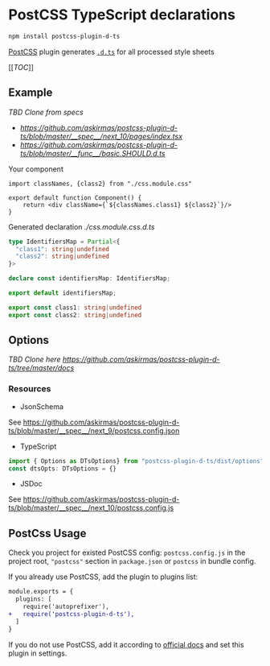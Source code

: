 # PostCSS TypeScript declarations

```bash
npm install postcss-plugin-d-ts
```

[PostCSS] plugin generates [`.d.ts`](https://www.typescriptlang.org/docs/handbook/declaration-files/templates/module-d-ts.html) for all processed style sheets

[[_TOC_]]

## Example

*TBD Clone from specs*

- *https://github.com/askirmas/postcss-plugin-d-ts/blob/master/__spec__/next_10/pages/index.tsx* 
- *https://github.com/askirmas/postcss-plugin-d-ts/blob/master/__func__/basic.SHOULD.d.ts*

Your component 

```tsx
import classNames, {class2} from "./css.module.css"

export default function Component() {
    return <div className={`${classNames.class1} ${class2}`}/>
}
```

Generated declaration *./css.module.css.d.ts*

```typescript
type IdentifiersMap = Partial<{
  "class1": string|undefined
  "class2": string|undefined
}>

declare const identifiersMap: IdentifiersMap;

export default identifiersMap;

export const class1: string|undefined
export const class2: string|undefined
```



## Options

*TBD Clone here https://github.com/askirmas/postcss-plugin-d-ts/tree/master/docs* 

### Resources
- JsonSchema

See https://github.com/askirmas/postcss-plugin-d-ts/blob/master/__spec__/next_9/postcss.config.json
- TypeScript
```typescript
import { Options as DTsOptions} from "postcss-plugin-d-ts/dist/options"
const dtsOpts: DTsOptions = {}
```
- JSDoc

See https://github.com/askirmas/postcss-plugin-d-ts/blob/master/__spec__/next_10/postcss.config.js

## PostCss Usage

[PostCSS]: https://github.com/postcss/postcss

Check you project for existed PostCSS config: `postcss.config.js`
in the project root, `"postcss"` section in `package.json`
or `postcss` in bundle config.

If you already use PostCSS, add the plugin to plugins list:

```diff
module.exports = {
  plugins: [
    require('autoprefixer'),
+   require('postcss-plugin-d-ts'),
  ]
}
```

If you do not use PostCSS, add it according to [official docs]
and set this plugin in settings.

[official docs]: https://github.com/postcss/postcss#usage
